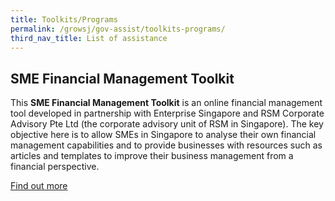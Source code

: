 ```yaml
---
title: Toolkits/Programs
permalink: /growsj/gov-assist/toolkits-programs/
third_nav_title: List of assistance
---
```


## SME Financial Management Toolkit

This **SME Financial Management Toolkit** is an online financial management tool developed in partnership with Enterprise Singapore and RSM Corporate Advisory Pte Ltd (the corporate advisory unit of RSM in Singapore). The key objective here is to allow SMEs in Singapore to analyse their own financial management capabilities and to provide businesses with resources such as articles and templates to improve their business management from a financial perspective.

<a href="https://smetoolkit.abs.org.sg/" target="_blank">Find out more</a>
